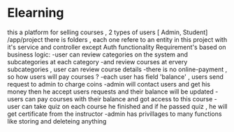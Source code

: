 # Elearning
this a platform for selling courses ,
2 types of users [ Admin, Student]
/app/project there is folders , each one refere to an entity in this project with it's service and controller  except Auth functionality 
Requirement's based on business logic: 
  -user can review categories on the system and subcategories at each category 
  -and review courses at ervery subcategories , user can review course details 
  -there is no online-payment , so how users will pay courses ?
  -each user has field 'balance' , users send request to admin to charge coins 
  -admin will contact users and get his money then he accept users requests and their balance will be updated 
  -users can pay courses with their balance and got access to this course 
  -user can take quiz on each course he finished and if he passed quiz , he will get certificate from the instructor 
  -admin has privillages to many functions like storing and deleteing anything 
